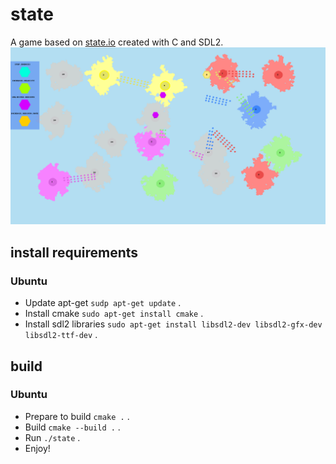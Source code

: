 # state
A game based on [state.io](https://play.google.com/store/apps/details?id=io.state.fight&hl=fa&gl=US) created with C and SDL2.
![](./data/introduction.png)
## install requirements
### Ubuntu
- Update apt-get `sudp apt-get update` .
- Install cmake `sudo apt-get install cmake` .
- Install sdl2 libraries `sudo apt-get install libsdl2-dev libsdl2-gfx-dev libsdl2-ttf-dev` .
## build
### Ubuntu 
- Prepare to build `cmake .` .
- Build `cmake --build .` .
- Run `./state` .
- Enjoy!
